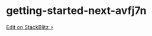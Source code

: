 # getting-started-next-avfj7n

[Edit on StackBlitz ⚡️](https://stackblitz.com/edit/getting-started-next-avfj7n)